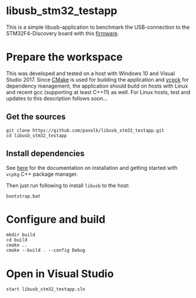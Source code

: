# libusb_stm32_testapp
This is a simple libusb-application to benchmark the USB-connection to the STM32F4-Discovery board with this [firmware](https://github.com/pavolk/stm32_usb_test_wcid.git).

# Prepare the workspace

This was developed and tested on a host with Windows 10 and Visual Studio 2017. Since [CMake](https://cmake.org/) is used for building the application and [vcpck](https://github.com/microsoft/vcpkg) for dependency management, the application should build on hosts with Linux and recent gcc (supporting at least C++11) as well. For Linux hosts, test and updates to this description follows soon...

## Get the sources

```
git clone https://github.com/pavolk/libusb_stm32_testapp.git
cd libusb_stm32_testapp
```

## Install dependencies

See [here](https://github.com/microsoft/vcpkg/blob/master/README.md) for the documentation on installation and getting started with `vcpkg` C++ package manager.

Then just run following to install `libusb` to the host:

```
bootstrap.bat
```

# Configure and build

```
mkdir build
cd build
cmake ..
cmake --build . --config Debug
```

# Open in Visual Studio

```
start libusb_stm32_testapp.sln
```

